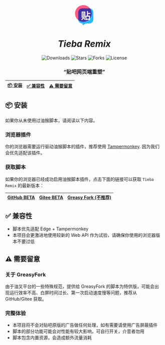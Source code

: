 <div align="center">

<img src="assets/images/main/icon.png" width="64" height="64">

# *Tieba Remix*

<!-- ![Release](https://img.shields.io/github/v/release/WiresawBlade/Tieba-Remix?style=flat) -->
![Downloads](https://img.shields.io/github/downloads/WiresawBlade/Tieba-Remix/total)
![Stars](https://img.shields.io/github/stars/WiresawBlade/Tieba-Remix?style=flat)
![Forks](https://img.shields.io/github/forks/WiresawBlade/Tieba-Remix?style=flat)
![License](https://img.shields.io/github/license/WiresawBlade/Tieba-Remix?style=flat)

### “贴吧网页端重塑”

| [📦 安装](#-安装) | [✅ 兼容性](#✅-兼容性) | [⚠ 需要留意](#-需要留意) |
| ---------------- | --------------------- | ------------------------ |

</div>

## 📦 安装

如果你从未使用过油猴脚本，请阅读以下内容。

### 浏览器插件

你的浏览器需要运行驱动油猴脚本的插件，推荐使用 [Tampermonkey](https://www.tampermonkey.net/). 因为我们会优先适配该插件。

### 获取脚本

如果你的浏览器已经成功启用油猴脚本插件，点击下面的链接可以获取 `Tieba Remix` 的最新版本：

| [GitHub BETA](https://raw.githubusercontent.com/WiresawBlade/Tieba-Remix/beta/build/tieba-remix.user.js) | [Gitee BETA](https://gitee.com/WiresawBlade/Tieba-Remix/raw/beta/build/tieba-remix.user.js) | [Greasy Fork (不推荐)](https://greasyfork.org/zh-CN/scripts/486367) |
| -------------------------------------------------------------------------------------------------------- | ------------------------------------------------------------------------------------------- | ------------------------------------------------------------------- |

## ✅ 兼容性

- 脚本优先适配 Edge + Tampermonkey
- 本项目会更激进地使用较新的 Web API 作为试验，请确保你使用的浏览器版本不要过低

## ⚠ 需要留意

### 关于 GreasyFork

由于油叉平台的一些特殊规范，提供给 GreasyFork 的脚本为特供版，可能会出现运行效率不高、白屏时间过长、第一次启动速度慢等问题，推荐从 GitHub/Gitee 获取。

### 完整体验

- 本项目将不会对贴吧原版的广告做任何处理，如有需要请使用广告屏蔽插件
- 脚本的部分功能可能会对性能有较大影响，可自行开关，介意者勿用
- 脚本包含内置资源，会造成额外流量消耗
